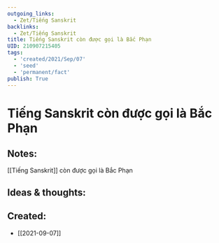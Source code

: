 ```yaml
---
outgoing_links:
  - Zet/Tiếng Sanskrit
backlinks:
  - Zet/Tiếng Sanskrit
title: Tiếng Sanskrit còn được gọi là Bắc Phạn
UID: 210907215405
tags:
  - 'created/2021/Sep/07'
  - 'seed'
  - 'permanent/fact'
publish: True
---
```

# Tiếng Sanskrit còn được gọi là Bắc Phạn

## Notes:
[[Tiếng Sanskrit]] còn được gọi là Bắc Phạn

## Ideas & thoughts:

## Created:
- [[2021-09-07]]
